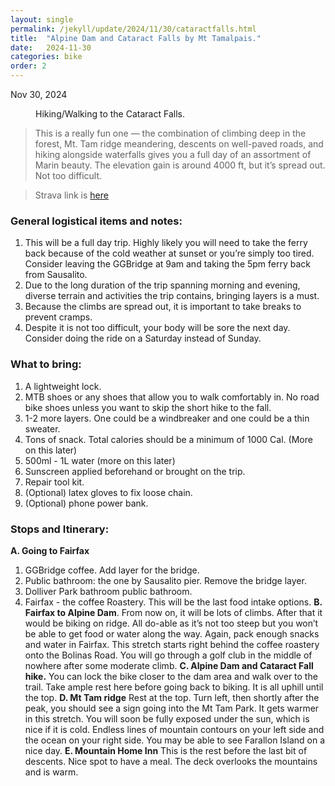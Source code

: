 ```yaml
---
layout: single
permalink: /jekyll/update/2024/11/30/cataractfalls.html
title:  "Alpine Dam and Cataract Falls by Mt Tamalpais."
date:   2024-11-30
categories: bike
order: 2
---
```

Nov 30, 2024

<figure style="width: 300px" class="align-left">
  <img src="{{ site.url }}{{ site.baseurl }}/assets/images/cataractFalls1.jpeg" alt="">
  <figcaption> Hiking/Walking to the Cataract Falls.</figcaption>
</figure> 

> This is a really fun one — the combination of climbing deep in the forest, Mt. Tam ridge meandering, descents on well-paved roads, and hiking alongside waterfalls gives you a full day of an assortment of Marin beauty. The elevation gain is around 4000 ft, but it’s spread out. Not too difficult. 

> Strava link is [here](https://www.strava.com/activities/13019939398)

### General logistical items and notes:
1. This will be a full day trip. Highly likely you will need to take the ferry back because of the cold weather at sunset or you’re simply too tired. Consider leaving the GGBridge at 9am and taking the 5pm ferry back from Sausalito.
2. Due to the long duration of the trip spanning morning and evening, diverse terrain and activities the trip contains, bringing layers is a must.
3. Because the climbs are spread out, it is important to take breaks to prevent cramps. 
4. Despite it is not too difficult, your body will be sore the next day. Consider doing the ride on a Saturday instead of Sunday.

### What to bring:
1. A lightweight lock. 
2. MTB shoes or any shoes that allow you to walk comfortably in. No road bike shoes unless you want to skip the short hike to the fall.
3. 1-2 more layers. One could be a windbreaker and one could be a thin sweater.
4. Tons of snack. Total calories should be a minimum of 1000 Cal. (More on this later)
5. 500ml - 1L water (more on this later)
6. Sunscreen applied beforehand or brought on the trip.
7. Repair tool kit.
8. (Optional) latex gloves to fix loose chain.
9. (Optional) phone power bank.


### Stops and Itinerary:
**A. Going to Fairfax**
1. GGBridge coffee. Add layer for the bridge.
2. Public bathroom: the one by Sausalito pier. Remove the bridge layer.
3. Dolliver Park bathroom public bathroom. 
4. Fairfax - the coffee Roastery. This will be the last food intake options.
**B. Fairfax to Alpine Dam**. From now on, it will be lots of climbs. After that it would be biking on ridge. All do-able as it’s not too steep but you won’t be able to get food or water along the way. Again, pack enough snacks and water in Fairfax. This stretch starts right behind the coffee roastery onto the Bolinas Road. You will go through a golf club in the middle of nowhere after some moderate climb.
**C. Alpine Dam and Cataract Fall hike.**
You can lock the bike closer to the dam area and walk over to the trail. Take ample rest here before going back to biking. It is all uphill until the top.
**D. Mt Tam ridge**
Rest at the top. Turn left, then shortly after the peak, you should see a sign going into the Mt Tam Park. It gets warmer in this stretch. You will soon be fully exposed under the sun, which is nice if it is cold. Endless lines of mountain contours on your left side and the ocean on your right side. You may be able to see Farallon Island on a nice day.
**E. Mountain Home Inn**
This is the rest before the last bit of descents. Nice spot to have a meal. The deck overlooks the mountains and is warm.
